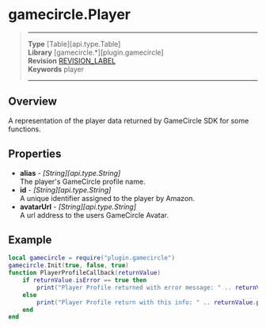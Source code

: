 # gamecircle.Player

> --------------------- ------------------------------------------------------------------------------------------
> __Type__              [Table][api.type.Table]  
> __Library__           [gamecircle.*][plugin.gamecircle]  
> __Revision__          [REVISION_LABEL](REVISION_URL)  
> __Keywords__          player  
> --------------------- ------------------------------------------------------------------------------------------

## Overview
A representation of the player data returned by GameCircle SDK for some functions.
	
## Properties
- __alias__ - _[String][api.type.String]_  
	The player's GameCircle profile name.
- __id__ - _[String][api.type.String]_  
	A unique identifier assigned to the player by Amazon.
- __avatarUrl__ - _[String][api.type.String]_  
	A url address to the users GameCircle Avatar. 


## Example
 
``````lua  
local gamecircle = require("plugin.gamecircle")  
gamecircle.Init(true, false, true)  
function PlayerProfileCallback(returnValue)  
	if returnValue.isError == true then  
		print("Player Profile returned with error message: " .. returnValue.errorMessage)  
	else  
		print("Player Profile return with this info: " .. returnValue.player.alias .. "-" .. returnValue.player.id)  
	end  
end  
``````